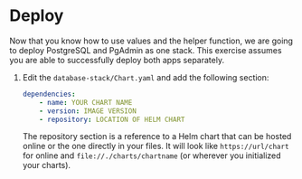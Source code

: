 # Deploy

Now that you know how to use values and the helper function, we are going to deploy PostgreSQL and PgAdmin as one stack. This exercise assumes you are able to successfully deploy both apps separately.

1. Edit the `database-stack/Chart.yaml` and add the following section:
    ```yaml
    dependencies:
        - name: YOUR CHART NAME
        - version: IMAGE VERSION
        - repository: LOCATION OF HELM CHART
    ```
    The repository section is a reference to a Helm chart that can be hosted online or the one directly in your files. It will look like `https://url/chart` for online and `file://./charts/chartname` (or wherever you initialized your charts).


